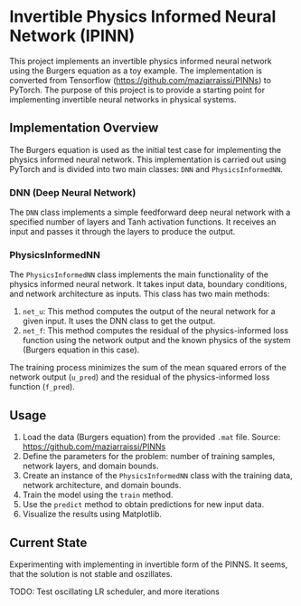 # Invertible Physics Informed Neural Network (IPINN)

This project implements an invertible physics informed neural network using the Burgers equation as a toy example. The implementation is converted from Tensorflow (https://github.com/maziarraissi/PINNs) to PyTorch. The purpose of this project is to provide a starting point for implementing invertible neural networks in physical systems.



## Implementation Overview

The Burgers equation is used as the initial test case for implementing the physics informed neural network. This implementation is carried out using PyTorch and is divided into two main classes: `DNN` and `PhysicsInformedNN`.

### DNN (Deep Neural Network)

The `DNN` class implements a simple feedforward deep neural network with a specified number of layers and Tanh activation functions. It receives an input and passes it through the layers to produce the output.

### PhysicsInformedNN

The `PhysicsInformedNN` class implements the main functionality of the physics informed neural network. It takes input data, boundary conditions, and network architecture as inputs. This class has two main methods:

1. `net_u`: This method computes the output of the neural network for a given input. It uses the DNN class to get the output.
2. `net_f`: This method computes the residual of the physics-informed loss function using the network output and the known physics of the system (Burgers equation in this case).

The training process minimizes the sum of the mean squared errors of the network output (`u_pred`) and the residual of the physics-informed loss function (`f_pred`).

## Usage

1. Load the data (Burgers equation) from the provided `.mat` file. Source: https://github.com/maziarraissi/PINNs
2. Define the parameters for the problem: number of training samples, network layers, and domain bounds.
3. Create an instance of the `PhysicsInformedNN` class with the training data, network architecture, and domain bounds.
4. Train the model using the `train` method.
5. Use the `predict` method to obtain predictions for new input data.
6. Visualize the results using Matplotlib.

## Current State

Experimenting with implementing in invertible form of the PINNS. It seems, that the solution is not stable and oszillates.

TODO: Test oscillating LR scheduler, and more iterations